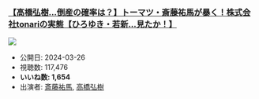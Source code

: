 ### [【高橋弘樹…倒産の確率は？】トーマツ・斎藤祐馬が暴く！株式会社tonariの実態【ひろゆき・若新…見たか！】](https://www.youtube.com/watch?v=rZR3bgwNdGM)
[![](https://img.youtube.com/vi/rZR3bgwNdGM/sddefault.jpg)](https://www.youtube.com/watch?v=rZR3bgwNdGM)
-   公開日: 2024-03-26
-   視聴数: 117,476
-   **いいね数: 1,654**
-   出演者: [斎藤祐馬](/rehacq_fan/people/斎藤祐馬 "wikilink"), [高橋弘樹](/rehacq_fan/people/高橋弘樹 "wikilink")
